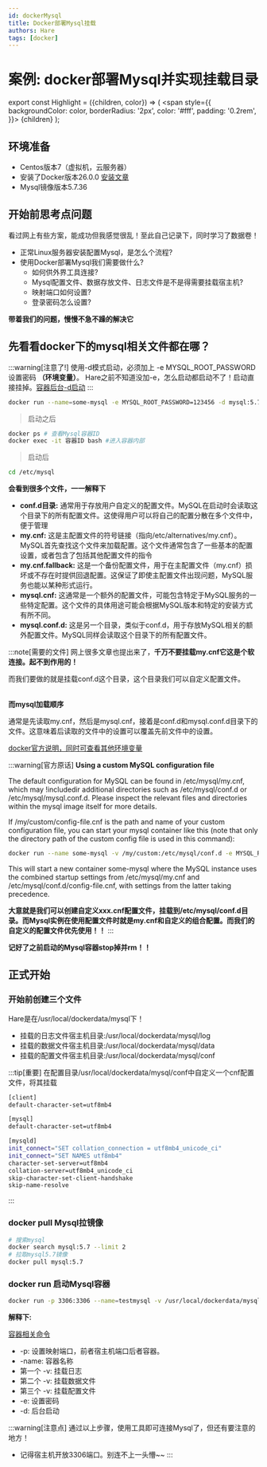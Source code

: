 ```yaml
---
id: dockerMysql
title: Docker部署Mysql挂载
authors: Hare
tags: [docker]
---
```


# 案例: docker部署Mysql并实现挂载目录

export const Highlight = ({children, color}) => (
<span
style={{
backgroundColor: color,
borderRadius: '2px',
color: '#fff',
padding: '0.2rem',
}}>
{children}
</span>
);

## 环境准备
+ Centos版本7（虚拟机，云服务器）
+ 安装了Docker版本26.0.0 [安装文章](../../Docker安装.mdx)
+ Mysql镜像版本5.7.36

## 开始前思考点问题
看过网上有些方案，能成功但我感觉很乱！至此自己记录下，同时学习了数据卷！

+ 正常Linux服务器安装配置Mysql，是怎么个流程?
+ 使用Docker部署Mysql我们需要做什么?
  + 如何供外界工具连接?
  + Mysql配置文件、数据存放文件、日志文件是不是得需要挂载宿主机?
  + 映射端口如何设置?
  + 登录密码怎么设置?

**带着我们的问题，慢慢不急不躁的解决它**

## 先看看docker下的mysql相关文件都在哪？

:::warning[注意了!]
使用-d模式启动，必须加上 -e MYSQL_ROOT_PASSWORD设置密码 **（环境变量）**。
Hare之前不知道没加-e，怎么启动都启动不了！启动直接挂掉。[容器后台-d启动](../Docker后台启动.md)
:::

```bash title='启动mysql容器'
docker run --name=some-mysql -e MYSQL_ROOT_PASSWORD=123456 -d mysql:5.7
```
> 启动之后

```bash title='再次进入mysql容器'
docker ps # 查看Mysql容器ID
docker exec -it 容器ID bash #进入容器内部
```
> 启动后

```bash title='进入/etc/mysql'
cd /etc/mysql
```
**会看到很多个文件，一一解释下**

+ **conf.d目录:** 通常用于存放用户自定义的配置文件。MySQL在启动时会读取这个目录下的所有配置文件。这使得用户可以将自己的配置分散在多个文件中，便于管理
+ **my.cnf:** 这是主配置文件的符号链接（指向/etc/alternatives/my.cnf）。MySQL首先查找这个文件来加载配置。这个文件通常包含了一些基本的配置设置，或者包含了包括其他配置文件的指令
+ **my.cnf.fallback:** 这是一个备份配置文件，用于在主配置文件（my.cnf）损坏或不存在时提供回退配置。这保证了即使主配置文件出现问题，MySQL服务也能以某种形式运行。
+ **mysql.cnf:** 这通常是一个额外的配置文件，可能包含特定于MySQL服务的一些特定配置。这个文件的具体用途可能会根据MySQL版本和特定的安装方式有所不同。
+ **mysql.conf.d:** 这是另一个目录，类似于conf.d，用于存放MySQL相关的额外配置文件。MySQL同样会读取这个目录下的所有配置文件。



:::note[需要的文件]
网上很多文章也提出来了，**千万不要挂载my.cnf它这是个软连接。起不到作用的！**

<Highlight color="#25c2a0">而我们要做的就是挂载conf.d这个目录，这个目录我们可以自定义配置文件。</Highlight>

<br/>**而mysql加载顺序**


通常是先读取my.cnf，然后是mysql.cnf，接着是conf.d和mysql.conf.d目录下的文件。这意味着后读取的文件中的设置可以覆盖先前文件中的设置。

[docker官方说明，同时可查看其他环境变量](https://hub.docker.com/_/mysql)

:::warning[官方原话]
**Using a custom MySQL configuration file**


The default configuration for MySQL can be found in /etc/mysql/my.cnf, which may !includedir additional directories such as /etc/mysql/conf.d or /etc/mysql/mysql.conf.d. Please inspect the relevant files and directories within the mysql image itself for more details.

If /my/custom/config-file.cnf is the path and name of your custom configuration file, you can start your mysql container like this (note that only the directory path of the custom config file is used in this command):

```bash
docker run --name some-mysql -v /my/custom:/etc/mysql/conf.d -e MYSQL_ROOT_PASSWORD=my-secret-pw -d mysql:tag
```

This will start a new container some-mysql where the MySQL instance uses the combined startup settings from /etc/mysql/my.cnf and /etc/mysql/conf.d/config-file.cnf, with settings from the latter taking precedence.

**大意就是我们可以创建自定义xxx.cnf配置文件，挂载到/etc/mysql/conf.d目录。而Mysql实例在使用配置文件时就是my.cnf和自定义的组合配置。而我们的自定义的配置文件优先使用！！**
:::

**记好了之前启动的Mysql容器stop掉并rm！！**

## 正式开始

### 开始前创建三个文件
Hare是在/usr/local/dockerdata/mysql下！

+ 挂载的日志文件宿主机目录:/usr/local/dockerdata/mysql/log
+ 挂载的数据文件宿主机目录:/usr/local/dockerdata/mysql/data
+ 挂载的配置文件宿主机目录:/usr/local/dockerdata/mysql/conf

:::tip[重要]
在配置目录/usr/local/dockerdata/mysql/conf中自定义一个cnf配置文件，将其挂载
```bash title='简单配置'
[client]
default-character-set=utf8mb4

[mysql]
default-character-set=utf8mb4

[mysqld]
init_connect="SET collation_connection = utf8mb4_unicode_ci"
init_connect="SET NAMES utf8mb4"
character-set-server=utf8mb4
collation-server=utf8mb4_unicode_ci
skip-character-set-client-handshake
skip-name-resolve
```
:::

### docker pull Mysql拉镜像

```bash title='拉取Mysql镜像'
# 搜索mysql
docker search mysql:5.7 --limit 2
# 拉取mysql5.7镜像
docker pull mysql:5.7
```
### docker run 启动Mysql容器

```bash title='容器启！！'
docker run -p 3306:3306 --name=testmysql -v /usr/local/dockerdata/mysql/log:/var/log/mysql -v /usr/local/dockerdata/mysql/data:/var/lib/mysql -v /usr/local/dockerdata/mysql/conf:/etc/mysql/conf.d -e MYSQL_ROOT_PASSWORD=123456 -d mysql:5.7
```
**解释下:**

[容器相关命令](../Docker容器命令.md)

+ -p: 设置映射端口，前者宿主机端口后者容器。
+ -name: 容器名称
+ 第一个 -v: 挂载日志
+ 第二个 -v: 挂载数据文件
+ 第三个 -v: 挂载配置文件
+ -e: 设置密码
+ -d: 后台启动

:::warning[注意点]
通过以上步骤，使用工具即可连接Mysql了，但还有要注意的地方！

+ 记得宿主机开放3306端口。别连不上一头懵~~
:::
